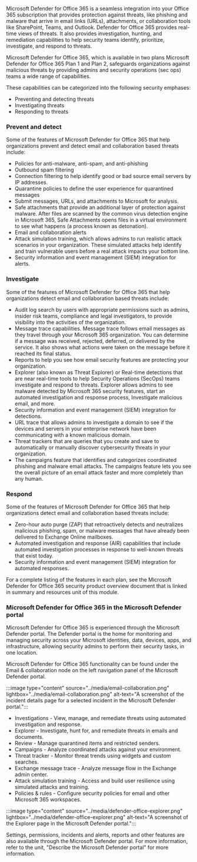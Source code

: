 Microsoft Defender for Office 365 is a seamless integration into your Office 365 subscription that provides protection against threats, like phishing and malware that arrive in email links (URLs), attachments, or collaboration tools like SharePoint, Teams, and Outlook. Defender for Office 365 provides real-time views of threats. It also provides investigation, hunting, and remediation capabilities to help security teams identify, prioritize, investigate, and respond to threats.

Microsoft Defender for Office 365, which is available in two plans Microsoft Defender for Office 365 Plan 1 and Plan 2, safeguards organizations against malicious threats by providing admins and security operations (sec ops) teams a wide range of capabilities.

These capabilities can be categorized into the following security emphases:

- Preventing and detecting threats
- Investigating threats
- Responding to threats

### Prevent and detect

Some of the features of Microsoft Defender for Office 365 that help organizations prevent and detect email and collaboration based threats include:

- Policies for anti-malware, anti-spam, and anti-phishing
- Outbound spam filtering
- Connection filtering to help identify good or bad source email servers by IP addresses.
- Quarantine policies to define the user experience for quarantined messages
- Submit messages, URLs, and attachments to Microsoft for analysis.
- Safe attachments that provide an additional layer of protection against malware. After files are scanned by the common virus detection engine in Microsoft 365, Safe Attachments opens files in a virtual environment to see what happens (a process known as detonation). 
- Email and collaboration alerts
- Attack simulation training, which allows admins to run realistic attack scenarios in your organization. These simulated attacks help identify and train vulnerable users before a real attack impacts your bottom line.
- Security information and event management (SIEM) integration for alerts.

### Investigate

Some of the features of Microsoft Defender for Office 365 that help organizations detect email and collaboration based threats include:

- Audit log search by users with appropriate permissions such as admins, insider risk teams, compliance and legal investigators, to provide visibility into the activities of the organization.
- Message trace capabilities. Message trace follows email messages as they travel through your Microsoft 365 organization. You can determine if a message was received, rejected, deferred, or delivered by the service. It also shows what actions were taken on the message before it reached its final status.
- Reports to help you see how email security features are protecting your organization.
- Explorer (also known as Threat Explorer) or Real-time detections that are near real-time tools to help Security Operations (SecOps) teams investigate and respond to threats. Explorer allows admins to see malware detected by Microsoft 365 security features, start an automated investigation and response process, Investigate malicious email, and more.
- Security information and event management (SIEM) integration for detections.
- URL trace that allows admins to investigate a domain to see if the devices and servers in your enterprise network have been communicating with a known malicious domain.
- Threat trackers that are queries that you create and save to automatically or manually discover cybersecurity threats in your organization.
- The campaigns feature that identifies and categorizes coordinated phishing and malware email attacks. The campaigns feature lets you see the overall picture of an email attack faster and more completely than any human.

### Respond

Some of the features of Microsoft Defender for Office 365 that help organizations detect email and collaboration based threats include:

- Zero-hour auto purge (ZAP) that retroactively detects and neutralizes malicious phishing, spam, or malware messages that have already been delivered to Exchange Online mailboxes.
- Automated investigation and response (AIR) capabilities that include automated investigation processes in response to well-known threats that exist today.
- Security information and event management (SIEM) integration for automated responses.

For a complete listing of the features in each plan, see the Microsoft Defender for Office 365 security product overview document that is linked in summary and resources unit of this module.

### Microsoft Defender for Office 365 in the Microsoft Defender portal

Microsoft Defender for Office 365 is experienced through the Microsoft Defender portal. The Defender portal is the home for monitoring and managing security across your Microsoft identities, data, devices, apps, and infrastructure, allowing security admins to perform their security tasks, in one location.

Microsoft Defender for Office 365 functionality can be found under the Email & collaboration node on the left navigation panel of the Microsoft Defender portal.

:::image type="content" source="../media/email-collaboration.png" lightbox="../media/email-collaboration.png" alt-text="A screenshot of the incident details page for a selected incident in the Microsoft Defender portal.":::

- Investigations - View, manage, and remediate threats using automated investigation and response.
- Explorer - Investigate, hunt for, and remediate threats in emails and documents.
- Review - Manage quarantined items and restricted senders.
- Campaigns - Analyze coordinated attacks against your environment.
- Threat tracker - Monitor threat trends using widgets and custom searches.
- Exchange message trace - Analyze message flow in the Exchange admin center.
- Attack simulation training - Access and build user resilience using simulated attacks and training.
- Policies & rules - Configure security policies for email and other Microsoft 365 workspaces.

:::image type="content" source="../media/defender-office-explorer.png" lightbox="../media/defender-office-explorer.png" alt-text="A screenshot of the Explorer page in the Microsoft Defender portal.":::

Settings, permissions, incidents and alerts, reports and other features are also available through the Microsoft Defender portal. For more information, refer to the unit, "Describe the Microsoft Defender portal" for more information.
